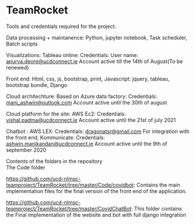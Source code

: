 # TeamRocket

Tools and credentials required for the project.

Data processing + maintanence: Python, jupyter notebook, Task scheduler, Batch scripts

Visualizations: Tableau online: Credentials: User name: apurva.deore@ucdconnect.ie
                                              Account active till the 14th of August(To be renewed)
                                              
Front end: Html, css, js, bootstrap, print, 
            Javascript: jquery, tableau, bootstrap bundle,
            Django


Cloud architechture: Based on Azure data factory: Credentials: mani_ashwin@outlook.com
                                                  Account active until the 30th of august
                              
Cloud platform for the site: AWS Ec2: Credentials: vishal.padma@ucdconnect.ie
                                       Account active until the 21st of july 2021
                                       
Chatbot : AWS LEX: Credentials: dragonatsr@gmail.com
          For integration with the front end, Kommunicate: Credentials: ashwin.manikandan@ucdconnect.ie
                                                             Account active until the 9th of september 2020
                                       
                                       
                                       
Contents of the folders in the repository                                       
The Code folder         

https://github.com/ucd-nlmsc-teamproject/TeamRocket/tree/master/Code/covidbot: Contains the main implementation files for the final version of the front end of the application.

https://github.com/ucd-nlmsc-teamproject/TeamRocket/tree/master/CovidChatBot: This folder contains the Final implementation of the website and bot with full django integration 

